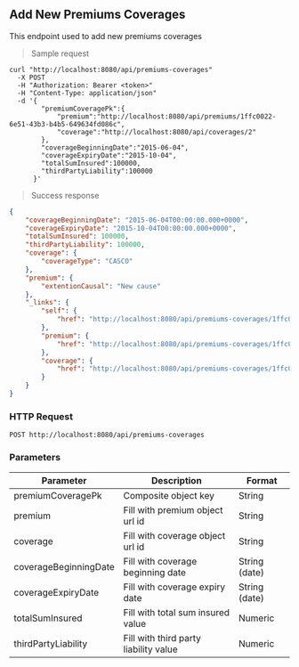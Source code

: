 ## Add New Premiums Coverages

This endpoint used to add new premiums coverages

> Sample request

```shell
curl "http://localhost:8080/api/premiums-coverages"
  -X POST
  -H "Authorization: Bearer <token>"
  -H "Content-Type: application/json"
  -d '{
        "premiumCoveragePk":{
            "premium":"http://localhost:8080/api/premiums/1ffc0022-6e51-43b3-b4b5-649634fd086c",
            "coverage":"http://localhost:8080/api/coverages/2"
        },
        "coverageBeginningDate":"2015-06-04",
        "coverageExpiryDate":"2015-10-04",
        "totalSumInsured":100000,
        "thirdPartyLiability":100000
      }'
```

> Success response

```json
{
    "coverageBeginningDate": "2015-06-04T00:00:00.000+0000",
    "coverageExpiryDate": "2015-10-04T00:00:00.000+0000",
    "totalSumInsured": 100000,
    "thirdPartyLiability": 100000,
    "coverage": {
        "coverageType": "CASCO"
    },
    "premium": {
        "extentionCausal": "New cause"
    },
    "_links": {
        "self": {
            "href": "http://localhost:8080/api/premiums-coverages/1ffc0022-6e51-43b3-b4b5-649634fd086c@2"
        },
        "premium": {
            "href": "http://localhost:8080/api/premiums-coverages/1ffc0022-6e51-43b3-b4b5-649634fd086c@2/premium"
        },
        "coverage": {
            "href": "http://localhost:8080/api/premiums-coverages/1ffc0022-6e51-43b3-b4b5-649634fd086c@2/coverage"
        }
    }
}
```

### HTTP Request

`POST http://localhost:8080/api/premiums-coverages`

### Parameters

Parameter | Description | Format
--------- | ----------- | ------
premiumCoveragePk | Composite object key | String
premium | Fill with premium object url id | String
coverage | Fill with coverage object url id | String
coverageBeginningDate | Fill with coverage beginning date | String (date)
coverageExpiryDate | Fill with coverage expiry date | String (date)
totalSumInsured | Fill with total sum insured value | Numeric
thirdPartyLiability | Fill with third party liability value | Numeric